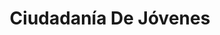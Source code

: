 ---
layout: proyectos
title: Ciudadanía De Jóvenes
nameurl: ciudadaniadejovenes
description: Es un proyecto que busca generar en los jóvenes consciencia plena de su ciudadanía, formándolos y capacitándolos en el conocimiento y ejercicio efectivo de la misma. Los voluntarios de OAJNU dictan talleres con contenido teórico práctico, proveyendo de herramientas conceptuales a los destinatarios, para que ellos mismos puedan identificar una problemática social e intenten solucionarla a través de la elaboración y posterior ejecución de un proyecto ideado por ellos mismos. Los destinatarios del proyecto son jóvenes con edades que rondan (dependiendo de la sede que lo realiza) entre los 7 y los 15 años, pertenecientes a diferentes ámbitos (educativos formal e informal, y comunitarios). Desde la fundación de OAJNU en 1995, ya se han desarrollado 60 ediciones de este proyecto, empoderando a más de 20.100 participantes.
photospastevents:
sedes:
  - corrientes
objectives:
target:
linkinscription:
# faq:
#   - pregunta: "¿Pregunta?"
#     respuesta: "Respuesta"
#   - pregunta: "¿Pregunta?"
#     respuesta: "Respuesta"
---